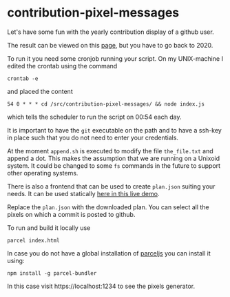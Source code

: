 # contribution-pixel-messages
Let's have some fun with the yearly contribution display of a github user.

The result can be viewed on this [page](https://github.com/contribution-pixels), but you have to go back to 2020.

To run it you need some cronjob running your script. On my UNIX-machine I edited the crontab using the command
```
crontab -e
```
and placed the content
```
54 0 * * * cd /src/contribution-pixel-messages/ && node index.js
```
which tells the scheduler to run the script on 00:54 each day.

It is important to have the `git` executable on the path and to have a ssh-key in place such that you do not need to enter your credentials.

At the moment `append.sh` is executed to modify the file `the_file.txt` and append a dot. This makes the assumption that we are running on a Unixoid system. It could be changed to some `fs` commands in the future to support other operating systems.

There is also a frontend that can be used to create `plan.json` suiting your needs. It can be used statically [here in this live demo](https://abulvenz.github.io/contribution-pixel-messages).

Replace the `plan.json` with the downloaded plan. You can select all the pixels on which a commit is posted to github.

To run and build it locally use 
```
parcel index.html
```
In case you do not have a global installation of [parceljs](https://parceljs.org) you can install it using:
```
npm install -g parcel-bundler
```
In this case visit https://localhost:1234 to see the pixels generator.
